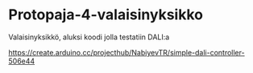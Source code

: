 # Protopaja-4-valaisinyksikko
Valaisinyksikkö, aluksi koodi jolla testatiin DALI:a

https://create.arduino.cc/projecthub/NabiyevTR/simple-dali-controller-506e44

